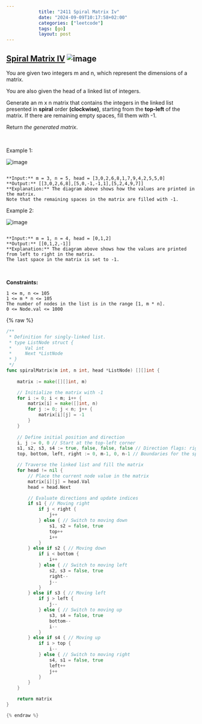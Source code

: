 ```yaml
---
            title: "2411 Spiral Matrix Iv"
            date: "2024-09-09T10:17:58+02:00"
            categories: ["leetcode"]
            tags: [go]
            layout: post
---
```

            
## [Spiral Matrix IV](https://leetcode.com/problems/spiral-matrix-iv) ![image](https://img.shields.io/badge/Difficulty-Medium-orange)

You are given two integers m and n, which represent the dimensions of a matrix.

You are also given the head of a linked list of integers.

Generate an m x n matrix that contains the integers in the linked list presented in **spiral** order **(clockwise)**, starting from the **top-left** of the matrix. If there are remaining empty spaces, fill them with -1.

Return *the generated matrix*.

 

Example 1:

![image](https://assets.leetcode.com/uploads/2022/05/09/ex1new.jpg)
```

**Input:** m = 3, n = 5, head = [3,0,2,6,8,1,7,9,4,2,5,5,0]
**Output:** [[3,0,2,6,8],[5,0,-1,-1,1],[5,2,4,9,7]]
**Explanation:** The diagram above shows how the values are printed in the matrix.
Note that the remaining spaces in the matrix are filled with -1.

```

Example 2:

![image](https://assets.leetcode.com/uploads/2022/05/11/ex2.jpg)
```

**Input:** m = 1, n = 4, head = [0,1,2]
**Output:** [[0,1,2,-1]]
**Explanation:** The diagram above shows how the values are printed from left to right in the matrix.
The last space in the matrix is set to -1.
```

 

**Constraints:**

	1 <= m, n <= 105
	1 <= m * n <= 105
	The number of nodes in the list is in the range [1, m * n].
	0 <= Node.val <= 1000

{% raw %}
```go
/**
 * Definition for singly-linked list.
 * type ListNode struct {
 *     Val int
 *     Next *ListNode
 * }
 */
func spiralMatrix(m int, n int, head *ListNode) [][]int {
    
    matrix := make([][]int, m)

    // Initialize the matrix with -1
    for i := 0; i < m; i++ {
        matrix[i] = make([]int, n)
        for j := 0; j < n; j++ {
            matrix[i][j] = -1
        }
    }
    
    // Define initial position and direction
    i, j := 0, 0 // Start at the top-left corner
    s1, s2, s3, s4 := true, false, false, false // Direction flags: right, down, left, up
    top, bottom, left, right := 0, m-1, 0, n-1 // Boundaries for the spiral traversal

    // Traverse the linked list and fill the matrix
    for head != nil {
        // Place the current node value in the matrix
        matrix[i][j] = head.Val
        head = head.Next

        // Evaluate directions and update indices
        if s1 { // Moving right
            if j < right {
                j++
            } else { // Switch to moving down
                s1, s2 = false, true
                top++
                i++
            }
        } else if s2 { // Moving down
            if i < bottom {
                i++
            } else { // Switch to moving left
                s2, s3 = false, true
                right--
                j--
            }
        } else if s3 { // Moving left
            if j > left {
                j--
            } else { // Switch to moving up
                s3, s4 = false, true
                bottom--
                i--
            }
        } else if s4 { // Moving up
            if i > top {
                i--
            } else { // Switch to moving right
                s4, s1 = false, true
                left++
                j++
            }
        }
    }

    return matrix
}

{% endraw %}
